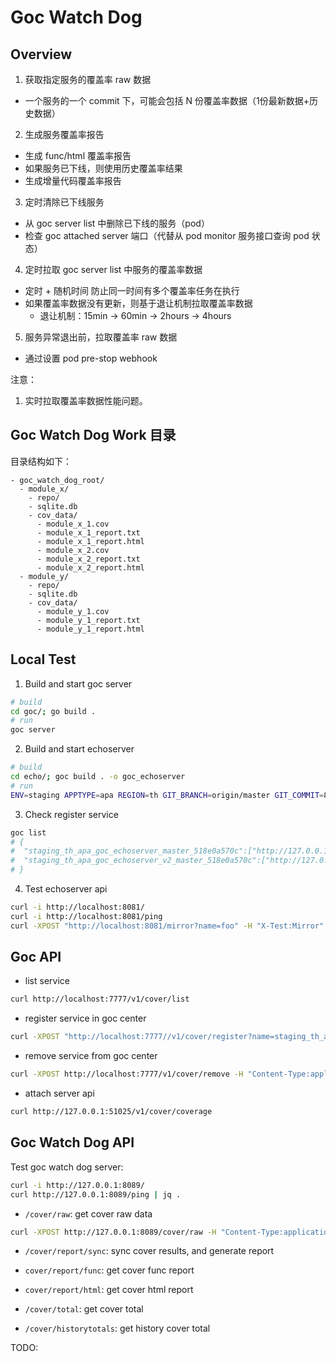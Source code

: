 # Goc Watch Dog

## Overview

1. 获取指定服务的覆盖率 raw 数据
  - 一个服务的一个 commit 下，可能会包括 N 份覆盖率数据（1份最新数据+历史数据）

2. 生成服务覆盖率报告
  - 生成 func/html 覆盖率报告
  - 如果服务已下线，则使用历史覆盖率结果
  - 生成增量代码覆盖率报告

3. 定时清除已下线服务
  - 从 goc server list 中删除已下线的服务（pod）
  - 检查 goc attached server 端口（代替从 pod monitor 服务接口查询 pod 状态）

4. 定时拉取 goc server list 中服务的覆盖率数据
  - 定时 + 随机时间 防止同一时间有多个覆盖率任务在执行
  - 如果覆盖率数据没有更新，则基于退让机制拉取覆盖率数据
    - 退让机制：15min -> 60min -> 2hours -> 4hours

5. 服务异常退出前，拉取覆盖率 raw 数据
  - 通过设置 pod pre-stop webhook

注意：

1. 实时拉取覆盖率数据性能问题。

## Goc Watch Dog Work 目录

目录结构如下：

```text
- goc_watch_dog_root/
  - module_x/
    - repo/
    - sqlite.db
    - cov_data/
      - module_x_1.cov
      - module_x_1_report.txt
      - module_x_1_report.html
      - module_x_2.cov
      - module_x_2_report.txt
      - module_x_2_report.html
  - module_y/
    - repo/
    - sqlite.db
    - cov_data/
      - module_y_1.cov
      - module_y_1_report.txt
      - module_y_1_report.html
```

## Local Test

1. Build and start goc server

```sh
# build
cd goc/; go build .
# run
goc server
```

2. Build and start echoserver

```sh
# build
cd echo/; goc build . -o goc_echoserver
# run
ENV=staging APPTYPE=apa REGION=th GIT_BRANCH=origin/master GIT_COMMIT=845820727e ./goc_echoserver
```

3. Check register service

```sh
goc list
# {
#  "staging_th_apa_goc_echoserver_master_518e0a570c":["http://127.0.0.1:49970","http://127.0.0.1:51007"],
#  "staging_th_apa_goc_echoserver_v2_master_518e0a570c":["http://127.0.0.1:51025"]
# }
```

4. Test echoserver api

```sh
curl -i http://localhost:8081/
curl -i http://localhost:8081/ping
curl -XPOST "http://localhost:8081/mirror?name=foo" -H "X-Test:Mirror" -d 'hello' | jq .
```

## Goc API

- list service

```sh
curl http://localhost:7777/v1/cover/list
```

- register service in goc center

```sh
curl -XPOST "http://localhost:7777//v1/cover/register?name=staging_th_apa_goc_echoserver_v1&address=http://127.0.0.1:49971"
```

- remove service from goc center

```sh
curl -XPOST http://localhost:7777/v1/cover/remove -H "Content-Type:application/json" -d '{"service":["staging_th_apa_goc_echoserver_v1"]}'
```

- attach server api

```sh
curl http://127.0.0.1:51025/v1/cover/coverage
```

## Goc Watch Dog API

Test goc watch dog server:

```sh
curl -i http://127.0.0.1:8089/
curl http://127.0.0.1:8089/ping | jq .
```

- `/cover/raw`: get cover raw data

```sh
curl -XPOST http://127.0.0.1:8089/cover/raw -H "Content-Type:application/json" -d '{"srv_addr":"http://127.0.0.1:51007"}' -o 'raw_profile.cov'
```

- `/cover/report/sync`: sync cover results, and generate report

- `cover/report/func`: get cover func report

- `cover/report/html`: get cover html report

- `/cover/total`: get cover total

- `/cover/historytotals`: get history cover total

TODO:


